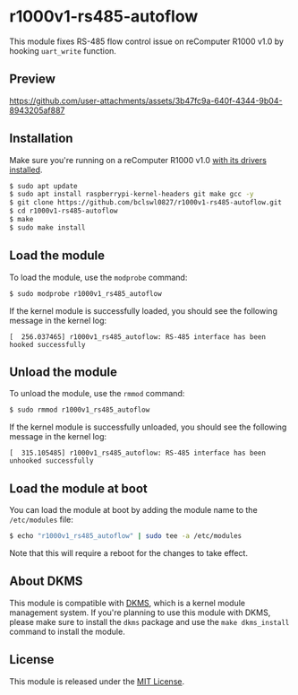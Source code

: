 # r1000v1-rs485-autoflow

This module fixes RS-485 flow control issue on reComputer R1000 v1.0 by hooking `uart_write` function.

## Preview

https://github.com/user-attachments/assets/3b47fc9a-640f-4344-9b04-8943205af887

## Installation

Make sure you're running on a reComputer R1000 v1.0 [with its drivers installed](https://wiki.seeedstudio.com/recomputer_r1000_flash_OS/#install-recomputer-r1000-drivers-after-flashing-new-raspbian-os).

```bash
$ sudo apt update
$ sudo apt install raspberrypi-kernel-headers git make gcc -y
$ git clone https://github.com/bclswl0827/r1000v1-rs485-autoflow.git
$ cd r1000v1-rs485-autoflow
$ make
$ sudo make install
```

## Load the module

To load the module, use the `modprobe` command:

```bash
$ sudo modprobe r1000v1_rs485_autoflow
```

If the kernel module is successfully loaded, you should see the following message in the kernel log:

```
[  256.037465] r1000v1_rs485_autoflow: RS-485 interface has been hooked successfully
```

## Unload the module

To unload the module, use the `rmmod` command:

```bash
$ sudo rmmod r1000v1_rs485_autoflow
```

If the kernel module is successfully unloaded, you should see the following message in the kernel log:

```
[  315.105485] r1000v1_rs485_autoflow: RS-485 interface has been unhooked successfully
```

## Load the module at boot

You can load the module at boot by adding the module name to the `/etc/modules` file:

```bash
$ echo "r1000v1_rs485_autoflow" | sudo tee -a /etc/modules
```

Note that this will require a reboot for the changes to take effect.

## About DKMS

This module is compatible with [DKMS](https://www.kernel.org/doc/html/latest/admin-guide/kernel-parameters.html#dkms), which is a kernel module management system. If you're planning to use this module with DKMS, please make sure to install the `dkms` package and use the `make dkms_install` command to install the module.

## License

This module is released under the [MIT License](https://github.com/bclswl0827/r1000v1-rs485-auto-flow/blob/main/LICENSE).
